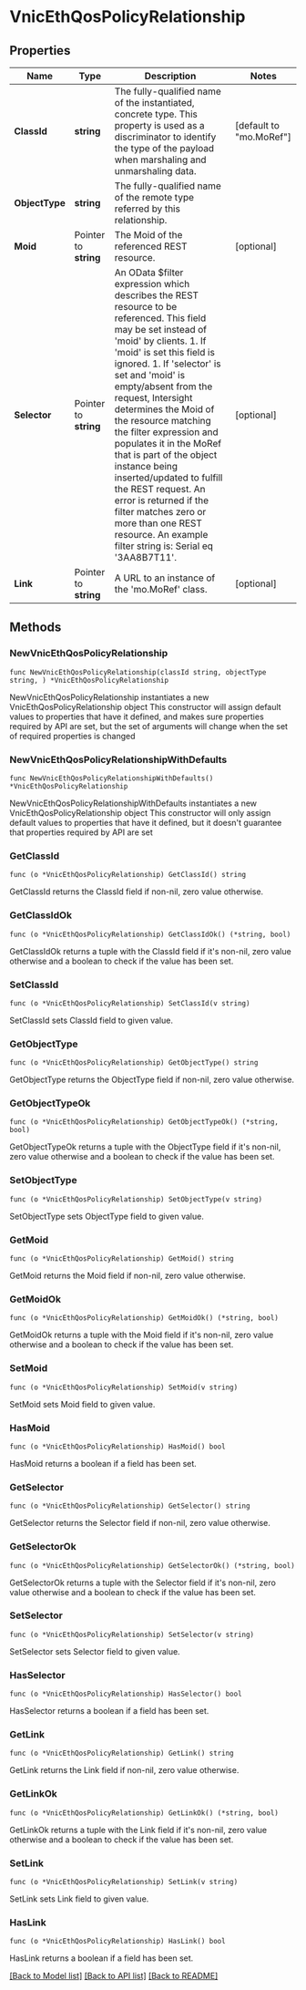 # VnicEthQosPolicyRelationship

## Properties

Name | Type | Description | Notes
------------ | ------------- | ------------- | -------------
**ClassId** | **string** | The fully-qualified name of the instantiated, concrete type. This property is used as a discriminator to identify the type of the payload when marshaling and unmarshaling data. | [default to "mo.MoRef"]
**ObjectType** | **string** | The fully-qualified name of the remote type referred by this relationship. | 
**Moid** | Pointer to **string** | The Moid of the referenced REST resource. | [optional] 
**Selector** | Pointer to **string** | An OData $filter expression which describes the REST resource to be referenced. This field may be set instead of &#39;moid&#39; by clients. 1. If &#39;moid&#39; is set this field is ignored. 1. If &#39;selector&#39; is set and &#39;moid&#39; is empty/absent from the request, Intersight determines the Moid of the resource matching the filter expression and populates it in the MoRef that is part of the object instance being inserted/updated to fulfill the REST request. An error is returned if the filter matches zero or more than one REST resource. An example filter string is: Serial eq &#39;3AA8B7T11&#39;. | [optional] 
**Link** | Pointer to **string** | A URL to an instance of the &#39;mo.MoRef&#39; class. | [optional] 

## Methods

### NewVnicEthQosPolicyRelationship

`func NewVnicEthQosPolicyRelationship(classId string, objectType string, ) *VnicEthQosPolicyRelationship`

NewVnicEthQosPolicyRelationship instantiates a new VnicEthQosPolicyRelationship object
This constructor will assign default values to properties that have it defined,
and makes sure properties required by API are set, but the set of arguments
will change when the set of required properties is changed

### NewVnicEthQosPolicyRelationshipWithDefaults

`func NewVnicEthQosPolicyRelationshipWithDefaults() *VnicEthQosPolicyRelationship`

NewVnicEthQosPolicyRelationshipWithDefaults instantiates a new VnicEthQosPolicyRelationship object
This constructor will only assign default values to properties that have it defined,
but it doesn't guarantee that properties required by API are set

### GetClassId

`func (o *VnicEthQosPolicyRelationship) GetClassId() string`

GetClassId returns the ClassId field if non-nil, zero value otherwise.

### GetClassIdOk

`func (o *VnicEthQosPolicyRelationship) GetClassIdOk() (*string, bool)`

GetClassIdOk returns a tuple with the ClassId field if it's non-nil, zero value otherwise
and a boolean to check if the value has been set.

### SetClassId

`func (o *VnicEthQosPolicyRelationship) SetClassId(v string)`

SetClassId sets ClassId field to given value.


### GetObjectType

`func (o *VnicEthQosPolicyRelationship) GetObjectType() string`

GetObjectType returns the ObjectType field if non-nil, zero value otherwise.

### GetObjectTypeOk

`func (o *VnicEthQosPolicyRelationship) GetObjectTypeOk() (*string, bool)`

GetObjectTypeOk returns a tuple with the ObjectType field if it's non-nil, zero value otherwise
and a boolean to check if the value has been set.

### SetObjectType

`func (o *VnicEthQosPolicyRelationship) SetObjectType(v string)`

SetObjectType sets ObjectType field to given value.


### GetMoid

`func (o *VnicEthQosPolicyRelationship) GetMoid() string`

GetMoid returns the Moid field if non-nil, zero value otherwise.

### GetMoidOk

`func (o *VnicEthQosPolicyRelationship) GetMoidOk() (*string, bool)`

GetMoidOk returns a tuple with the Moid field if it's non-nil, zero value otherwise
and a boolean to check if the value has been set.

### SetMoid

`func (o *VnicEthQosPolicyRelationship) SetMoid(v string)`

SetMoid sets Moid field to given value.

### HasMoid

`func (o *VnicEthQosPolicyRelationship) HasMoid() bool`

HasMoid returns a boolean if a field has been set.

### GetSelector

`func (o *VnicEthQosPolicyRelationship) GetSelector() string`

GetSelector returns the Selector field if non-nil, zero value otherwise.

### GetSelectorOk

`func (o *VnicEthQosPolicyRelationship) GetSelectorOk() (*string, bool)`

GetSelectorOk returns a tuple with the Selector field if it's non-nil, zero value otherwise
and a boolean to check if the value has been set.

### SetSelector

`func (o *VnicEthQosPolicyRelationship) SetSelector(v string)`

SetSelector sets Selector field to given value.

### HasSelector

`func (o *VnicEthQosPolicyRelationship) HasSelector() bool`

HasSelector returns a boolean if a field has been set.

### GetLink

`func (o *VnicEthQosPolicyRelationship) GetLink() string`

GetLink returns the Link field if non-nil, zero value otherwise.

### GetLinkOk

`func (o *VnicEthQosPolicyRelationship) GetLinkOk() (*string, bool)`

GetLinkOk returns a tuple with the Link field if it's non-nil, zero value otherwise
and a boolean to check if the value has been set.

### SetLink

`func (o *VnicEthQosPolicyRelationship) SetLink(v string)`

SetLink sets Link field to given value.

### HasLink

`func (o *VnicEthQosPolicyRelationship) HasLink() bool`

HasLink returns a boolean if a field has been set.


[[Back to Model list]](../README.md#documentation-for-models) [[Back to API list]](../README.md#documentation-for-api-endpoints) [[Back to README]](../README.md)


